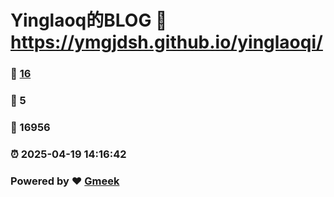 # Yinglaoq的BLOG :link: https://ymgjdsh.github.io/yinglaoqi/ 
### :page_facing_up: [16](https://ymgjdsh.github.io/yinglaoqi//tag.html) 
### :speech_balloon: 5 
### :hibiscus: 16956 
### :alarm_clock: 2025-04-19 14:16:42 
### Powered by :heart: [Gmeek](https://github.com/Meekdai/Gmeek)
